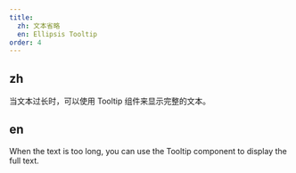 ```yaml
---
title:
  zh: 文本省略
  en: Ellipsis Tooltip
order: 4
---
```


## zh

当文本过长时，可以使用 Tooltip 组件来显示完整的文本。

## en

When the text is too long, you can use the Tooltip component to display the full text.
